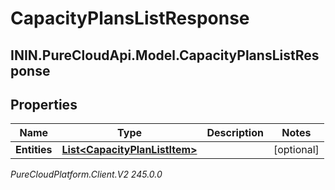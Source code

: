 # CapacityPlansListResponse

## ININ.PureCloudApi.Model.CapacityPlansListResponse

## Properties

|Name | Type | Description | Notes|
|------------ | ------------- | ------------- | -------------|
| **Entities** | [**List&lt;CapacityPlanListItem&gt;**](CapacityPlanListItem) |  | [optional] |



_PureCloudPlatform.Client.V2 245.0.0_
